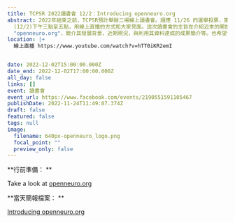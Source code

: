 ```yaml
---
title: TCPSR 2022讀書會 12/2：Introducing openneuro.org
abstract: 2022年結束之前，TCPSR預計舉辦二場線上讀書會。順應 11/26 的選舉投票，第二場將會延到下週五
  (12/2)下午三點至五點，用線上直播的方式和大家見面。這次讀書會的主旨在介紹近來的開放神經科學資源中，成長快速的
  "openneuro.org"，簡介其發展背景，近期現況，與利用其資料達成的成果簡介等。也希望台灣的學界能夠從此種大學贊助的網路平台之運作與成長中得到啟發。
location: |+
  線上直播 https://www.youtube.com/watch?v=hTT0iKR2emI


date: 2022-12-02T15:00:00.000Z
date_end: 2022-12-02T17:00:00.000Z
all_day: false
links: []
event: 讀書會
event_url: https://www.facebook.com/events/2190551591105467
publishDate: 2022-11-24T11:49:07.374Z
draft: false
featured: false
tags: null
image:
  filename: 640px-openneuro_logo.png
  focal_point: ""
  preview_only: false
---
```

**行前準備： **

Take a look at [openneuro.org](https://openneuro.org/)

**當天簡報檔案： **

[Introducing openneuro.org](https://docs.google.com/presentation/d/173H942Zf3xRSuPG1MANywNkzSaRILKZb9xMgjjJgXGM/edit#slide=id.p)